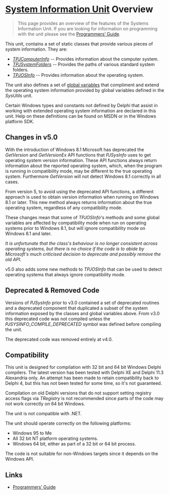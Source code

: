 # [System Information Unit](../index.md) Overview

> This page provides an overview of the features of the Systems Information Unit. If you are looking for information on programming with the unit please see the [Programmers’ Guide](./API.md).

This unit, contains a set of static classes that provide various pieces of system information. They are:

* [_TPJComputerInfo_](./API/TPJComputerInfo.md) -- Provides information about the computer system.
* [_TPJSystemFolders_](./API/TPJSystemFolders.md) -- Provides the paths of various standard system folders. 
* [_TPJOSInfo_](./API/TPJOSInfo.md) -- Provides information about the operating system.

The unit also defines a set of [global variables](./API/Globals.md) that compliment and extend the operating system information provided by global variables defined in the _SysUtils_ unit.

Certain Windows types and constants not defined by Delphi that assist in working with extended operating system information are declared in this unit. Help on these definitions can be found on MSDN or in the Windows platform SDK.

## Changes in v5.0

With the introduction of Windows 8.1 Microsoft has deprecated the _GetVersion_ and _GetVersionEx_ API functions that _PJSysInfo_ uses to get operating system version information. These API functions always return information about the reported operating system, which, when the program is running in compatibility mode, may be different to the true operating system. Furthermore _GetVersion_ will not detect Windows 8.1 correctly in all cases.

From version 5, to avoid using the deprecated API functions, a different approach is used to obtain version information when running on Windows 8.1 or later. This new method always returns information about the true operating system, regardless of any compatibility mode.

These changes mean that some of _TPJOSInfo_'s methods and some global variables are affected by compatibility mode when run on operating systems prior to Windows 8.1, but will ignore compatibility mode on Windows 8.1 and later.

_It is unfortunate that the class's behaviour is no longer consistent across operating systems, but there is no choice if the code is to abide by Microsoft's much criticised decision to deprecate and possibly remove the old API._

v5.0 also adds some new methods to _TPJOSInfo_ that can be used to detect operating systems that always ignore compatibility mode.

## Deprecated & Removed Code

Versions of _PJSysInfo_ prior to v3.0 contained a set of deprecated routines and a deprecated component that duplicated a subset of the system information exposed by the classes and global variables above. From v3.0 this deprecated code was not compiled unless the _PJSYSINFO\_COMPILE\_DEPRECATED_ symbol was defined before compiling the unit.

The deprecated code was removed entirely at v4.0.

## Compatibility

This unit is designed for compilation with 32 bit and 64 bit Windows Delphi compilers. The latest version has been tested with Delphi XE and Delphi 11.3 Alexandria only. An attempt has been made to retain compatibility back to Delphi 4, but this has not been tested for some time, so it's not guaranteed.

Compilation on old Delphi versions that do not support setting registry access flags via _TRegistry_ is not recommended since parts of the code may not work correctly on 64 bit Windows.

The unit is not compatible with .NET.

The unit should operate correctly on the following platforms:

* Windows 95 to Me
* All 32 bit NT platform operating systems.
* Windows 64 bit, either as part of a 32 bit or 64 bit process.

The code is not suitable for non-Windows targets since it depends on the Windows API.

## Links

* [Programmers’ Guide](./API.md)
